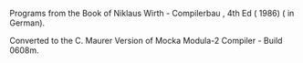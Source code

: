 Programs from the Book of Niklaus Wirth - Compilerbau , 4th Ed ( 1986) ( in German).

Converted to the C. Maurer Version of Mocka Modula-2 Compiler - Build 0608m.
